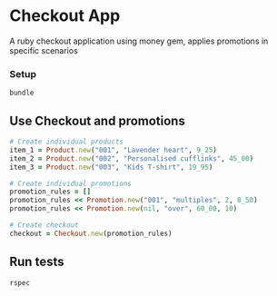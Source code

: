 # Checkout App

A ruby checkout application using money gem, applies promotions in specific scenarios

### Setup
```
bundle
```
## Use Checkout and promotions
```ruby
# Create individual products
item_1 = Product.new("001", "Lavender heart", 9_25)
item_2 = Product.new("002", "Personalised cufflinks", 45_00)
item_3 = Product.new("003", "Kids T-shirt", 19_95)

# Create individual promotions
promotion_rules = []
promotion_rules << Promotion.new("001", "multiples", 2, 8_50)
promotion_rules << Promotion.new(nil, "over", 60_00, 10)

# Create checkout
checkout = Checkout.new(promotion_rules)
```

## Run tests
```
rspec
```

